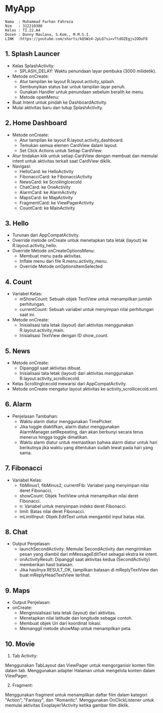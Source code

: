 
<h1> MyApp</h1>

```
Nama  : Muhammad Farhan Fahreza
Nim   : 312210380
Kelas : TI.22.A4
Dosen : Donny Maulana, S.Kom., M.M.S.I.
LINK  :https://youtube.com/shorts/kQSWz4-2pLQ?si=vTtdOZEgjv2ODoF8
```

## 1. **Splash Launcer**

- Kelas SplashActivity:
   - SPLASH_DELAY: Waktu penundaan layar pembuka (3000 milidetik).
- Metode onCreate:
   - Atur tampilan ke layout R.layout.activity_splash.
   - Sembunyikan status bar untuk tampilan layar penuh.
   - Gunakan Handler untuk penundaan sebelum beralih ke menu.
   - Metode openMenu:
- Buat Intent untuk pindah ke DashboardActivity.
- Mulai aktivitas baru dan tutup SplashActivity.

## 2. **Home Dashboard**

- Metode onCreate:
   - Atur tampilan ke layout R.layout.activity_dashboard.
   - Temukan semua elemen CardView dalam layout.
   - Set Click Actions untuk Setiap CardView:
- Atur tindakan klik untuk setiap CardView dengan membuat dan memulai intent untuk aktivitas terkait saat CardView diklik.
- Navigasi:
   - HelloCard: ke HelloActivity
   - FibonacciCard: ke FibonacciActivity
   - NewsCard: ke ScrollingIcecold
   - ChatCard: ke OneActivity
   - AlarmCard: ke AlarmActivity
   - MapsCard: ke MapActivity
   - FragmentCard: ke ViewPagerActivity
   - CountCard: ke MainActivity

## 3. **Hello**

- Turunan dari AppCompatActivity.
- Override metode onCreate untuk menetapkan tata letak (layout) ke R.layout.activity_hello.
- Override Metode onCreateOptionsMenu:
   - Membuat menu pada aktivitas.
   - Inflate menu dari file R.menu.activity_menu.
   - Override Metode onOptionsItemSelected


## 4. **Count**

- Variabel Kelas:
   - mShowCount: Sebuah objek TextView untuk menampilkan jumlah perhitungan.
   - currentCount: Sebuah variabel untuk menyimpan nilai perhitungan saat ini.
- Metode onCreate:
   - Inisialisasi tata letak (layout) dari aktivitas menggunakan R.layout.activity_main.
   - Inisialisasi TextView dengan ID show_count.

## 5. **News**

- Metode onCreate:
   - Dipanggil saat aktivitas dibuat.
   - Inisialisasi tata letak (layout) dari aktivitas menggunakan R.layout.activity_scrollicecold.
- Kelas ScrollingIcecold mewarisi dari AppCompatActivity.
- Metode onCreate mengatur layout aktivitas ke activity_scrollicecold.xml.

## 6. **Alarm**

- Penjelasan Tambahan:
   - Waktu alarm diatur menggunakan TimePicker.
   - Jika toggle diaktifkan, alarm diatur menggunakan AlarmManager.setRepeating, dan akan berbunyi secara terus menerus hingga toggle dimatikan.
   - Waktu alarm diatur untuk memastikan bahwa alarm diatur untuk hari berikutnya jika waktu yang ditentukan sudah lewat pada hari yang sama.

## 7. **Fibonacci**

- Variabel Kelas:
   - fibMinus1, fibMinus2, currentFib: Variabel yang menyimpan nilai deret Fibonacci.
   - showCount: Objek TextView untuk menampilkan nilai deret Fibonacci.
   - n: Variabel untuk menyimpan indeks deret Fibonacci.
   - limit: Batas nilai deret Fibonacci.
   - mLimitInput: Objek EditText untuk mengambil input batas nilai.

## 8. **Chat**

- Output Penjelasan:
   - launchSecondActivity: Memulai SecondActivity dan mengirimkan pesan yang diambil dari mMessageEditText sebagai ekstra ke intent.
   - onActivityResult: Dipanggil saat aktivitas kedua (SecondActivity) memberikan hasil balasan.
   - Jika hasilnya RESULT_OK, tampilkan balasan di mReplyTextView dan buat mReplyHeadTextView terlihat.

## 9. **Maps**

- Output Penjelasan:
- onCreate:
   - Menginisialisasi tata letak (layout) dari aktivitas.
   - Menetapkan nilai latitude dan longitude sebagai contoh.
   - Membuat objek Uri dari koordinat lokasi.
   - Memanggil metode showMap untuk menampilkan peta.

## 10. **Movie**

1. Tab Activity:

Menggunakan TabLayout dan ViewPager untuk mengorganisir konten film dalam tab.
Menggunakan adapter Halaman untuk mengelola konten dalam ViewPager.

2. Fragment:

Menggunakan fragment untuk menampilkan daftar film dalam kategori "Action", "Fantasy", dan "Romantic".
Menggunakan OnClickListener untuk memulai aktivitas Exoplayer1Activity ketika gambar film diklik.

